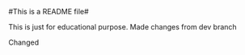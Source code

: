 #This is a README file#

This is just for educational purpose. Made changes from dev branch

Changed